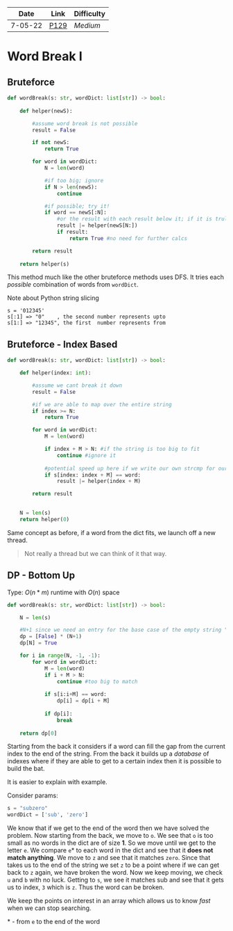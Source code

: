 | **Date** | **Link**                                                           | Difficulty |
| -------- | ------------------------------------------------------------------ | ---------- |
| 7-05-22  | [P129](https://leetcode.com/problems/word-break/) | *Medium*   |

# Word Break I
## Bruteforce 

```python
def wordBreak(s: str, wordDict: list[str]) -> bool:
    
    def helper(newS):

        #assume word break is not possible
        result = False

        if not newS:
            return True

        for word in wordDict:
            N = len(word)

            #if too big; ignore
            if N > len(newS):
                continue

            #if possible; try it!
            if word == newS[:N]:
                #or the result with each result below it; if it is truly not possible it will be false
                result |= helper(newS[N:])
                if result:
                    return True #no need for further calcs 

        return result
    
    return helper(s)
```

This method much like the other bruteforce methods uses DFS. It tries each *possible* combination of words from `wordDict`.  

Note about Python string slicing
```text
s = '012345'
s[:1] => "0"    , the second number represents upto
s[1:] => "12345", the first  number represents from
```


## Bruteforce - Index Based
```python
def wordBreak(s: str, wordDict: list[str]) -> bool:

    def helper(index: int):

        #assume we cant break it down
        result = False

        #if we are able to map over the entire string
        if index >= N:
            return True

        for word in wordDict:
            M = len(word)

            if index + M > N: #if the string is too big to fit 
                continue #ignore it
                
			#potential speed up here if we write our own strcmp for our custom logic
            if s[index: index + M] == word: 
                result |= helper(index + M)

        return result

    
    N = len(s)
    return helper(0)
```

Same concept as before, if a word from the dict fits, we launch off a new thread.

> Not really a thread but we can think of it that way.

## DP - Bottom Up 

Type: $O(n * m)$ runtime with $O(n)$ space

```python
def wordBreak(s: str, wordDict: list[str]) -> bool:

    N = len(s)

    #N+1 since we need an entry for the base case of the empty string ""
    dp = [False] * (N+1) 
    dp[N] = True 

    for i in range(N, -1, -1):
        for word in wordDict:
            M = len(word)
            if i + M > N:
                continue #too big to match
                
            if s[i:i+M] == word:
                dp[i] = dp[i + M]
                
            if dp[i]:
                break
    
    return dp[0]
```

Starting from the back it considers if a word can fill the gap from the current index to the end of the string. From the back it builds up a *database* of indexes where if they are able to get to a certain index then it is possible to build the bat. 

It is easier to explain with example. 

Consider params:
```python
s = "subzero"
wordDict = ['sub', 'zero']
```

We know that if we get to the end of the word then we have solved the problem. Now starting from the back, we move to `o`. We see that `o` is too small as no words in the dict are of size **1**. So we move until we get to the letter `e`. We compare `e`\* to each word in the dict and see that it **does not match anything**. We move to `z` and see that it matches `zero`. Since that takes us to the end of the string we set `z` to be a point where if we can get back to `z` again, we have broken the word. Now we keep moving, we check `u` and `b` with no luck. Getting to `s`, we see it matches sub and see that it gets us to index, `3` which is `z`. Thus the word can be broken. 

We keep the points on interest in an array which allows us to know *fast* when we can stop searching. 

\* - from `e` to the end of the word